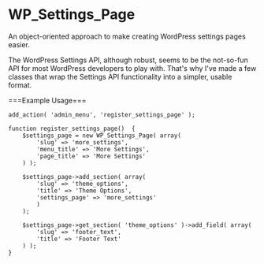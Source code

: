 WP_Settings_Page
================

An object-oriented approach to make creating WordPress settings pages easier.

The WordPress Settings API, although robust, seems to be the not-so-fun API for most WordPress developers to play with. That's why I've made a few classes that wrap the Settings API functionality into a simpler, usable format. 

===Example Usage===

```
add_action( 'admin_menu', 'register_settings_page' );

function register_settings_page()  {
	$settings_page = new WP_Settings_Page( array(
		'slug' => 'more_settings',
		'menu_title' => 'More Settings',
		'page_title' => 'More Settings'
	) );

	$settings_page->add_section( array(
		'slug' => 'theme_options',
		'title' => 'Theme Options',
		'settings_page' => 'more_settings'
		)
	);

	$settings_page->get_section( 'theme_options' )->add_field( array(
		'slug' => 'footer_text',
		'title' => 'Footer Text'
	) );
}
```
